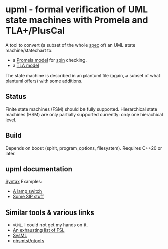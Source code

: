 # upml - formal verification of UML state machines with Promela and TLA+/PlusCal

A tool to convert (a subset of the whole [spec](https://www.omg.org/spec/UML/2.5.1/PDF) of) an UML state machine/statechart to:

- a [Promela model](doc/upml/spin.md) for [spin](https://github.com/nimble-code/Spin) checking.
- a [TLA model](doc/upml/tla.md)

The state machine is described in an plantuml file (again, a subset of what plantuml offers) with some additions.

## Status

Finite state machines (FSM) should be fully supported. Hierarchical state machines (HSM) are only partially supported currently: only one hierachical level.

## Build

Depends on boost (spirit, program_options, filesystem). Requires C++20 or later.

## upml documentation

[Syntax](doc/upml/syntax.md)
Examples:
- [A lamp switch](doc/upml/switch.md)
- [Some SIP stuff](doc/upml/sip.md)


## Similar tools & various links

- ```vUML```. I could not get my hands on it.
- [An exhausting list of FSL](https://buttondown.email/hillelwayne/archive/formal-specification-languages/)
- [SysML](https://sysml.org/)
- [qhsmtst/qtools](https://www.state-machine.com/qtools/qutest_qhsm.html)
